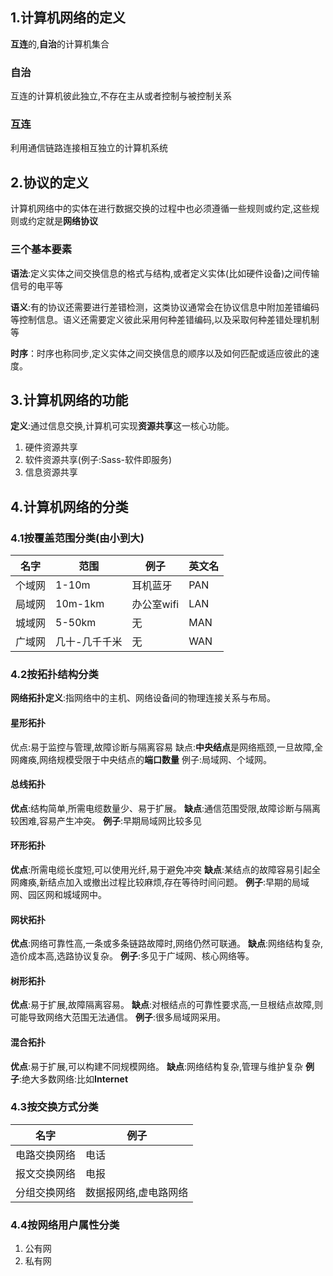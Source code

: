 ## 1.计算机网络的定义
**互连**的,**自治**的计算机集合

### 自治
互连的计算机彼此独立,不存在主从或者控制与被控制关系

### 互连
利用通信链路连接相互独立的计算机系统

## 2.协议的定义

计算机网络中的实体在进行数据交换的过程中也必须遵循一些规则或约定,这些规则或约定就是**网络协议**
### 三个基本要素
**语法**:定义实体之间交换信息的格式与结构,或者定义实体(比如硬件设备)之间传输信号的电平等

**语义**:有的协议还需要进行差错检测，这类协议通常会在协议信息中附加差错编码等控制信息。语义还需要定义彼此采用何种差错编码,以及采取何种差错处理机制等

**时序**：时序也称同步,定义实体之间交换信息的顺序以及如何匹配或适应彼此的速度。


## 3.计算机网络的功能
**定义**:通过信息交换,计算机可实现**资源共享**这一核心功能。

1. 硬件资源共享
2. 软件资源共享(例子:Sass-软件即服务)
3. 信息资源共享

## 4.计算机网络的分类

### 4.1按覆盖范围分类(由小到大)
名字 | 范围 |例子 | 英文名
--- | --- | --- | ---
个域网 |1-10m| 耳机蓝牙|PAN
局域网 |10m-1km| 办公室wifi|LAN
城域网 |5-50km| 无|MAN
广域网 |几十-几千千米| 无|WAN

### 4.2按拓扑结构分类
**网络拓扑定义**:指网络中的主机、网络设备间的物理连接关系与布局。


#### 星形拓扑
优点:易于监控与管理,故障诊断与隔离容易
缺点:**中央结点**是网络瓶颈,一旦故障,全网瘫痪,网络规模受限于中央结点的**端口数量**
例子:局域网、个域网。

#### 总线拓扑
**优点**:结构简单,所需电缆数量少、易于扩展。
**缺点**:通信范围受限,故障诊断与隔离较困难,容易产生冲突。
**例子**:早期局域网比较多见

#### 环形拓扑
**优点**:所需电缆长度短,可以使用光纤,易于避免冲突
**缺点**:某结点的故障容易引起全网瘫痪,新结点加入或撤出过程比较麻烦,存在等待时间问题。
**例子**:早期的局域网、园区网和城域网中。

#### 网状拓扑
**优点**:网络可靠性高,一条或多条链路故障时,网络仍然可联通。
**缺点**:网络结构复杂,造价成本高,选路协议复杂。
**例子**:多见于广域网、核心网络等。

#### 树形拓扑
**优点**:易于扩展,故障隔离容易。
**缺点**:对根结点的可靠性要求高,一旦根结点故障,则可能导致网络大范围无法通信。
**例子**:很多局域网采用。

#### 混合拓扑
**优点**:易于扩展,可以构建不同规模网络。
**缺点**:网络结构复杂,管理与维护复杂
**例子**:绝大多数网络:比如**Internet**

### 4.3按交换方式分类
名字 | 例子 |
--- | --- |
电路交换网络 |电话|
报文交换网络 |电报| 
分组交换网络 |数据报网络,虚电路网络| 

### 4.4按网络用户属性分类
1. 公有网
2. 私有网
